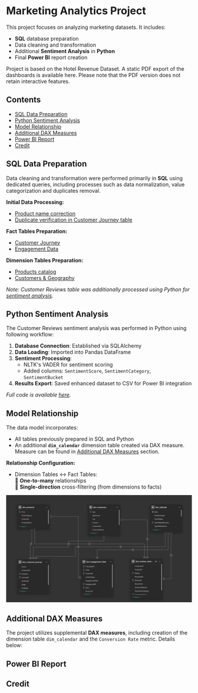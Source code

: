# Marketing Analytics Project
This project focuses on analyzing marketing datasets. It includes:
- **SQL** database preparation
- Data cleaning and transformation
- Additional **Sentiment Analysis** in **Python**
- Final **Power BI** report creation

Project is based on the Hotel Revenue Dataset. A static PDF export of the dashboards is available here. Please note that the PDF version does not retain interactive features.
## Contents
- [SQL Data Preparation](#sql-data-preparation)
- [Python Sentiment Analysis](#python-sentiment-analysis)
- [Model Relationship](#model-relationship)
- [Additional DAX Measures](#additional-dax-measures)
- [Power BI Report](#power-bi-report)
- [Credit](#credit)

## SQL Data Preparation

Data cleaning and transformation were performed primarily in **SQL** using dedicated queries, including processes such as data normalization, value categorization and duplicates removal.

**Initial Data Processing:**
- [Product name correction](/Product%20Name%20Correction.sql)
- [Duplicate verification in Customer Journey table](/Checking%20Duplicates%20in%20Customer_Journey.sql)

**Fact Tables Preparation:**
- [Customer Journey](/fact%20Customer%20Journey%20Query.sql)
- [Engagement Data](/fact%20Engagement%20Data%20Query.sql)

**Dimension Tables Preparation:**
- [Products catalog](/dim%20Products%20Query.sql)
- [Customers & Geography](/dim%20Customers,%20Geography%20Query.sql)

*Note: Customer Reviews table was additionally processed using Python for [sentiment analysis](#python-sentiment-analysis).*

## Python Sentiment Analysis

The Customer Reviews sentiment analysis was performed in Python using following workflow:
1. **Database Connection**: Established via SQLAlchemy
2. **Data Loading**: Imported into Pandas DataFrame
3. **Sentiment Processing**:
   - NLTK's VADER for sentiment scoring
   - Added columns: `SentimentScore`, `SentimentCategory`, `SentimentBucket`
4. **Results Export**: Saved enhanced dataset to CSV for Power BI integration

*Full code is available [here](/sentiment_analysis.py).*

## Model Relationship
The data model incorporates:
- All tables previously prepared in SQL and Python
- An additional **`dim_calendar`** dimension table created via DAX measure. Measure can be found in [Additional DAX Measures](#additional-dax-measures) section.

**Relationship Configuration:**
- Dimension Tables ↔ Fact Tables:  
  🔗 **One-to-many** relationships  
  🔄 **Single-direction** cross-filtering (from dimensions to facts)

![Model Relationship](/Model%20Relationships.png)

## Additional DAX Measures
The project utilizes supplemental **DAX measures**, including creation of the dimension table `dim_calendar` and the `Conversion Rate` metric. Details below:

## Power BI Report

## Credit
